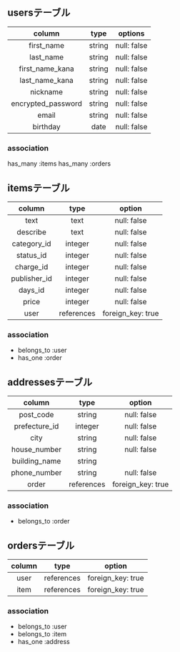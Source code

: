 ## usersテーブル

| column             | type    | options     | 
| :----------------: | :-----: | :---------: | 
| first_name         | string  | null: false | 
| last_name          | string  | null: false | 
| first_name_kana    | string  | null: false | 
| last_name_kana     | string  | null: false | 
| nickname           | string  | null: false | 
| encrypted_password | string  | null: false | 
| email              | string  | null: false | 
| birthday           | date    | null: false |

### association

has_many :items
has_many :orders

## itemsテーブル

| column      | type       | option            | 
| :---------: | :--------: | :---------------: | 
| text        | text       | null: false       | 
| describe    | text       | null: false       | 
| category_id | integer    | null: false       | 
| status_id   | integer    | null: false       | 
| charge_id   | integer    | null: false       | 
| publisher_id| integer    | null: false       | 
| days_id     | integer    | null: false       | 
| price       | integer    | null: false       | 
| user        | references | foreign_key: true | 

### association

- belongs_to :user
- has_one :order

## addressesテーブル

| column        | type       | option            | 
| :-----------: | :--------: | :---------------: | 
| post_code     | string     | null: false       | 
| prefecture_id | integer    | null: false       | 
| city          | string     | null: false       | 
| house_number  | string     | null: false       | 
| building_name | string     |                   | 
| phone_number  | string     | null: false       | 
| order         | references | foreign_key: true | 

### association

- belongs_to :order

## ordersテーブル

| column  | type       | option            | 
| :-----: | :--------: | :---------------: | 
| user    | references | foreign_key: true | 
| item    | references | foreign_key: true | 

### association

- belongs_to :user
- belongs_to :item
- has_one :address

